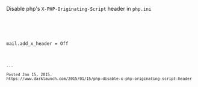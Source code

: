 Disable php's `X-PHP-Originating-Script` header in <code>php.ini
```

```
mail.add_x_header = Off
```

---

Posted Jan 15, 2015.
https://www.darklaunch.com/2015/01/15/php-disable-x-php-originating-script-header